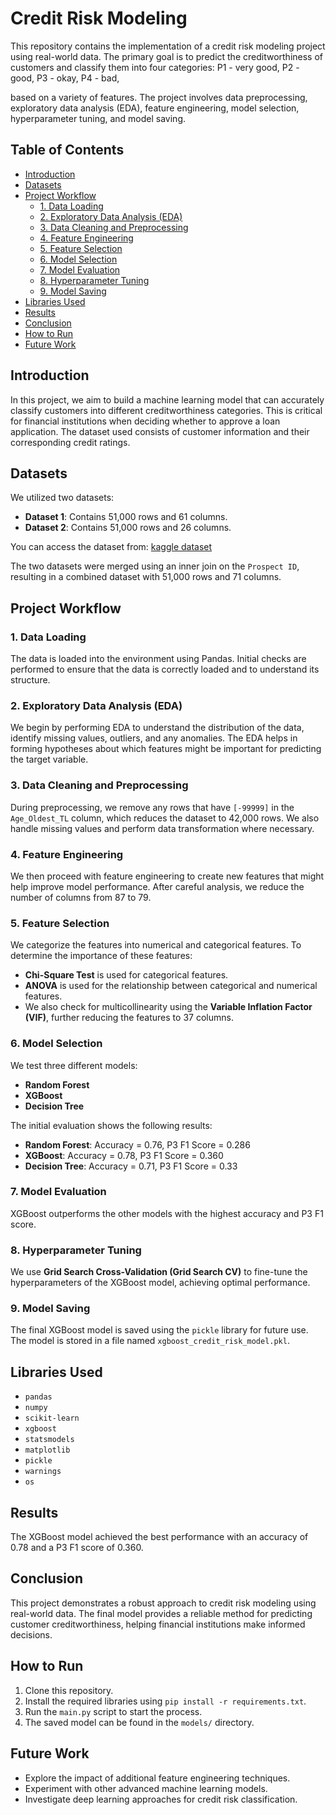# Credit Risk Modeling

This repository contains the implementation of a credit risk modeling project using real-world data. The primary goal is to predict the creditworthiness of customers and classify them into four categories: 
P1 - very good, 
P2 - good, 
P3 - okay, 
P4 - bad, 

based on a variety of features. The project involves data preprocessing, exploratory data analysis (EDA), feature engineering, model selection, hyperparameter tuning, and model saving.

## Table of Contents
- [Introduction](#introduction)
- [Datasets](#datasets)
- [Project Workflow](#project-workflow)
  - [1. Data Loading](#1-data-loading)
  - [2. Exploratory Data Analysis (EDA)](#2-exploratory-data-analysis-eda)
  - [3. Data Cleaning and Preprocessing](#3-data-cleaning-and-preprocessing)
  - [4. Feature Engineering](#4-feature-engineering)
  - [5. Feature Selection](#5-feature-selection)
  - [6. Model Selection](#6-model-selection)
  - [7. Model Evaluation](#7-model-evaluation)
  - [8. Hyperparameter Tuning](#8-hyperparameter-tuning)
  - [9. Model Saving](#9-model-saving)
- [Libraries Used](#libraries-used)
- [Results](#results)
- [Conclusion](#conclusion)
- [How to Run](#how-to-run)
- [Future Work](#future-work)

## Introduction
In this project, we aim to build a machine learning model that can accurately classify customers into different creditworthiness categories. This is critical for financial institutions when deciding whether to approve a loan application. The dataset used consists of customer information and their corresponding credit ratings.

## Datasets
We utilized two datasets:
- **Dataset 1**: Contains 51,000 rows and 61 columns.
- **Dataset 2**: Contains 51,000 rows and 26 columns.

You can access the dataset from:
[kaggle dataset](https://www.kaggle.com/datasets/tushtiverma/credit-risk-modeling)

The two datasets were merged using an inner join on the `Prospect ID`, resulting in a combined dataset with 51,000 rows and 71 columns.

## Project Workflow

### 1. Data Loading
The data is loaded into the environment using Pandas. Initial checks are performed to ensure that the data is correctly loaded and to understand its structure.

### 2. Exploratory Data Analysis (EDA)
We begin by performing EDA to understand the distribution of the data, identify missing values, outliers, and any anomalies. The EDA helps in forming hypotheses about which features might be important for predicting the target variable.

### 3. Data Cleaning and Preprocessing
During preprocessing, we remove any rows that have `[-99999]` in the `Age_Oldest_TL` column, which reduces the dataset to 42,000 rows. We also handle missing values and perform data transformation where necessary.

### 4. Feature Engineering
We then proceed with feature engineering to create new features that might help improve model performance. After careful analysis, we reduce the number of columns from 87 to 79.

### 5. Feature Selection
We categorize the features into numerical and categorical features. To determine the importance of these features:
- **Chi-Square Test** is used for categorical features.
- **ANOVA** is used for the relationship between categorical and numerical features.
- We also check for multicollinearity using the **Variable Inflation Factor (VIF)**, further reducing the features to 37 columns.

### 6. Model Selection
We test three different models:
- **Random Forest**
- **XGBoost**
- **Decision Tree**

The initial evaluation shows the following results:
- **Random Forest**: Accuracy = 0.76, P3 F1 Score = 0.286
- **XGBoost**: Accuracy = 0.78, P3 F1 Score = 0.360
- **Decision Tree**: Accuracy = 0.71, P3 F1 Score = 0.33

### 7. Model Evaluation
XGBoost outperforms the other models with the highest accuracy and P3 F1 score. 

### 8. Hyperparameter Tuning
We use **Grid Search Cross-Validation (Grid Search CV)** to fine-tune the hyperparameters of the XGBoost model, achieving optimal performance.

### 9. Model Saving
The final XGBoost model is saved using the `pickle` library for future use. The model is stored in a file named `xgboost_credit_risk_model.pkl`.

## Libraries Used
- `pandas`
- `numpy`
- `scikit-learn`
- `xgboost`
- `statsmodels`
- `matplotlib`
- `pickle`
- `warnings`
- `os`

## Results
The XGBoost model achieved the best performance with an accuracy of 0.78 and a P3 F1 score of 0.360.

## Conclusion
This project demonstrates a robust approach to credit risk modeling using real-world data. The final model provides a reliable method for predicting customer creditworthiness, helping financial institutions make informed decisions.

## How to Run
1. Clone this repository.
2. Install the required libraries using `pip install -r requirements.txt`.
3. Run the `main.py` script to start the process.
4. The saved model can be found in the `models/` directory.

## Future Work
- Explore the impact of additional feature engineering techniques.
- Experiment with other advanced machine learning models.
- Investigate deep learning approaches for credit risk classification.
